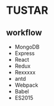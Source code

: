 # TUSTAR
## workflow
- MongoDB
- Express
- React
- Redux
- Rexxxxx
- antd
- Webpack
- Babel
- ES2015